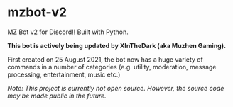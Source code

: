 # mzbot-v2
MZ Bot v2 for Discord!! Built with Python.

**This bot is actively being updated by XInTheDark (aka Muzhen Gaming).**

First created on 25 August 2021, the bot now has a huge variety of commands in a number of categories (e.g. utility, moderation, message processing, entertainment, music etc.)

*Note: This project is currently not open source. However, the source code may be made public in the future.*
